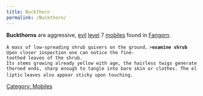 ```yaml
---
title: Buckthorn
permalink: /Buckthorn/
---
```


**Buckthorns** are aggressive, [evil](evil "wikilink")
[level](level "wikilink") 7 [mobiles](mobile "wikilink") found in
[Fangorn](Fangorn "wikilink").

`A mass of low-spreading shrub quivers on the ground.`
`>`**`examine shrub`**
`Upon closer inspection one can notice the fine-toothed leaves of the shrub.`
`Its stems growing already yellow with age, the hairless twigs generate`
`thorned ends, sharp enough to tangle into bare skin or clothes. The elliptic`
`leaves also appear sticky upon touching.`

[Category: Mobiles](Category:_Mobiles "wikilink")